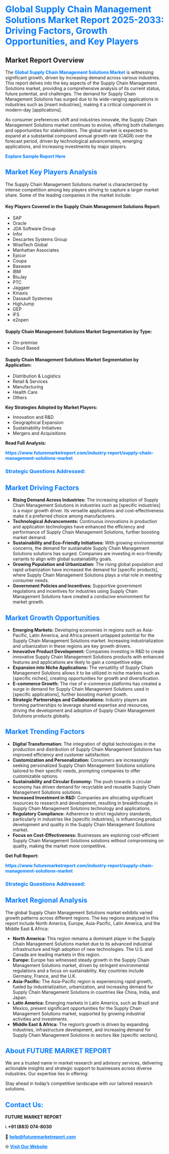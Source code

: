 <h1 style="color: #007BFF;">Global Supply Chain Management Solutions Market Report 2025-2033: Driving Factors, Growth Opportunities, and Key Players</h1>

<section id="overview">
<h2>Market Report Overview</h2>
<p>The <a href="https://www.futuremarketreport.com/industry-report/supply-chain-management-solutions-market" style="color: #007BFF; text-decoration: none;"><strong>Global Supply Chain Management Solutions Market</strong></a> is witnessing significant growth, driven by increasing demand across various industries. This report delves into the key aspects of the Supply Chain Management Solutions market, providing a comprehensive analysis of its current status, future potential, and challenges. The demand for Supply Chain Management Solutions has surged due to its wide-ranging applications in industries such as [insert industries], making it a critical component in modern-day [applications].</p>
<p>As consumer preferences shift and industries innovate, the Supply Chain Management Solutions market continues to evolve, offering both challenges and opportunities for stakeholders. The global market is expected to expand at a substantial compound annual growth rate (CAGR) over the forecast period, driven by technological advancements, emerging applications, and increasing investments by major players.</p>
</section>

<section id="overview">
<p><a href="https://www.futuremarketreport.com/request-sample/reportId=26998" style="color: #007BFF; text-decoration: none;"><strong>Explore Sample Report Here</strong></a></p>
</section>

<section id="key-players">
<h2 style="color: #007BFF;">Market Key Players Analysis</h2>
<p>The Supply Chain Management Solutions market is characterized by intense competition among key players striving to capture a larger market share. Some of the leading companies in the market include:</p>
<h4>Key Players Covered in the Supply Chain Management Solutions Report:</h4>
<ul><li>SAP</li><li>Oracle</li><li>JDA Software Group</li><li>Infor</li><li>Descartes Systems Group</li><li>WiseTech Global</li><li>Manhattan Associates</li><li>Epicor</li><li>Coupa</li><li>Basware</li><li>IBM</li><li>BluJay</li><li>PTC</li><li>Jaggaer</li><li>Kinaxis</li><li>Dassault Systemes</li><li>HighJump</li><li>GEP</li><li>IFS</li><li>e2open</li></ul>
<h4>Supply Chain Management Solutions Market Segmentation by Type:</h4>
<ul><li>On-premise</li><li>Cloud Based</li></ul>

<h4>Supply Chain Management Solutions Market Segmentation by Application:</h4>
<ul><li>Distribution &amp; Logistics</li><li>Retail &amp; Services</li><li>Manufacturing</li><li>Health Care</li><li>Others</li></ul>
<p><strong>Key Strategies Adopted by Market Players:</strong></p>
<ul>
<li>Innovation and R&D</li>
<li>Geographical Expansion</li>
<li>Sustainability Initiatives</li>
<li>Mergers and Acquisitions</li>
</ul>
</section>

<section>
<p><strong>Read Full Analysis: </strong></p><a href="https://www.futuremarketreport.com/industry-report/supply-chain-management-solutions-market" style="color: #007BFF; text-decoration: none;"><strong>https://www.futuremarketreport.com/industry-report/supply-chain-management-solutions-market</strong></a>
<h3 style="color: #007BFF;">Strategic Questions Addressed:</h3>
</section>

<section id="driving-factors">
<h2 style="color: #007BFF;">Market Driving Factors</h2>
<ul>
<li><strong>Rising Demand Across Industries:</strong> The increasing adoption of Supply Chain Management Solutions in industries such as [specific industries] is a major growth driver. Its versatile applications and cost-effectiveness make it a preferred choice among manufacturers.</li>
<li><strong>Technological Advancements:</strong> Continuous innovations in production and application technologies have enhanced the efficiency and performance of Supply Chain Management Solutions, further boosting market demand.</li>
<li><strong>Sustainability and Eco-Friendly Initiatives:</strong> With growing environmental concerns, the demand for sustainable Supply Chain Management Solutions solutions has surged. Companies are investing in eco-friendly variants to align with global sustainability goals.</li>
<li><strong>Growing Population and Urbanization:</strong> The rising global population and rapid urbanization have increased the demand for [specific products], where Supply Chain Management Solutions plays a vital role in meeting consumer needs.</li>
<li><strong>Government Policies and Incentives:</strong> Supportive government regulations and incentives for industries using Supply Chain Management Solutions have created a conducive environment for market growth.</li>
</ul>
</section>

<section id="growth-opportunities">
<h2 style="color: #007BFF;">Market Growth Opportunities</h2>
<ul>
<li><strong>Emerging Markets:</strong> Developing economies in regions such as Asia-Pacific, Latin America, and Africa present untapped potential for the Supply Chain Management Solutions market. Increasing industrialization and urbanization in these regions are key growth drivers.</li>
<li><strong>Innovative Product Development:</strong> Companies investing in R&D to create innovative Supply Chain Management Solutions products with enhanced features and applications are likely to gain a competitive edge.</li>
<li><strong>Expansion into Niche Applications:</strong> The versatility of Supply Chain Management Solutions allows it to be utilized in niche markets such as [specific niches], creating opportunities for growth and diversification.</li>
<li><strong>E-commerce Growth:</strong> The rise of e-commerce platforms has created a surge in demand for Supply Chain Management Solutions used in [specific applications], further boosting market growth.</li>
<li><strong>Strategic Partnerships and Collaborations:</strong> Industry players are forming partnerships to leverage shared expertise and resources, driving the development and adoption of Supply Chain Management Solutions products globally.</li>
</ul>
</section>

<section id="trending-factors">
<h2 style="color: #007BFF;">Market Trending Factors</h2>
<ul>
<li><strong>Digital Transformation:</strong> The integration of digital technologies in the production and distribution of Supply Chain Management Solutions has improved efficiency and customer satisfaction.</li>
<li><strong>Customization and Personalization:</strong> Consumers are increasingly seeking personalized Supply Chain Management Solutions solutions tailored to their specific needs, prompting companies to offer customizable options.</li>
<li><strong>Sustainability and Circular Economy:</strong> The push towards a circular economy has driven demand for recyclable and reusable Supply Chain Management Solutions solutions.</li>
<li><strong>Increased Investment in R&D:</strong> Companies are allocating significant resources to research and development, resulting in breakthroughs in Supply Chain Management Solutions technology and applications.</li>
<li><strong>Regulatory Compliance:</strong> Adherence to strict regulatory standards, particularly in industries like [specific industries], is influencing product development and quality in the Supply Chain Management Solutions market.</li>
<li><strong>Focus on Cost-Effectiveness:</strong> Businesses are exploring cost-efficient Supply Chain Management Solutions solutions without compromising on quality, making the market more competitive.</li>
</ul>
</section>

<section>
<p><strong>Get Full Report: </strong></p><a href="https://www.futuremarketreport.com/industry-report/supply-chain-management-solutions-market" style="color: #007BFF; text-decoration: none;"><strong>https://www.futuremarketreport.com/industry-report/supply-chain-management-solutions-market</strong></a>
<h3 style="color: #007BFF;">Strategic Questions Addressed:</h3>
</section>


<section id="regional-analysis">
<h2 style="color: #007BFF;">Market Regional Analysis</h2>
<p>The global Supply Chain Management Solutions market exhibits varied growth patterns across different regions. The key regions analyzed in this report include North America, Europe, Asia-Pacific, Latin America, and the Middle East & Africa:</p>
<ul>
<li><strong>North America:</strong> This region remains a dominant player in the Supply Chain Management Solutions market due to its advanced industrial infrastructure and high adoption of new technologies. The U.S. and Canada are leading markets in this region.</li>
<li><strong>Europe:</strong> Europe has witnessed steady growth in the Supply Chain Management Solutions market, driven by stringent environmental regulations and a focus on sustainability. Key countries include Germany, France, and the U.K.</li>
<li><strong>Asia-Pacific:</strong> The Asia-Pacific region is experiencing rapid growth, fueled by industrialization, urbanization, and increasing demand for Supply Chain Management Solutions in countries like China, India, and Japan.</li>
<li><strong>Latin America:</strong> Emerging markets in Latin America, such as Brazil and Mexico, present significant opportunities for the Supply Chain Management Solutions market, supported by growing industrial activities and investments.</li>
<li><strong>Middle East & Africa:</strong> The region’s growth is driven by expanding industries, infrastructure development, and increasing demand for Supply Chain Management Solutions in sectors like [specific sectors].</li>
</ul>
</section>

<footer>
<h2 style="color: #007BFF;">About FUTURE MARKET REPORT</h2>
<p>We are a trusted name in market research and advisory services, delivering actionable insights and strategic support to businesses across diverse industries. Our expertise lies in offering:</p>

<p>Stay ahead in today’s competitive landscape with our tailored research solutions.</p>

<h2 style="color: #007BFF;">Contact Us:</h2>
<p><strong>FUTURE MARKET REPORT</strong></p>
<p>📞 <strong>+91 (883) 074-8030</strong></p>
<p>📧 <strong><a href="mailto:help@futuremarketreport.com" style="color: #007BFF;">help@futuremarketreport.com</a></strong></p>
<p>🌐 <strong><a href="https://www.futuremarketreport.com/" style="color: #007BFF;">Visit Our Website</a></strong></p>
</footer>